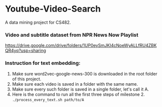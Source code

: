 # Youtube-Video-Search
A data mining project for CS482. 

### Video and subtitle dataset from NPR News Now Playlist
https://drive.google.com/drive/folders/1UP0eySmJKI4cNoeWyALLfRU4ZBKQR4yq?usp=sharing

### Instruction for text embedding:

1. Make sure word2vec-google-news-300 is downloaded in the root folder of this project.
2. Make sure each video is saved in a folder with the same name.
3. Make sure every such folder is saved in a single folder, let's call it A.
4. Here is the command to run all the first three steps of milestone 2.
```./process_every_text.sh path/to/A```

